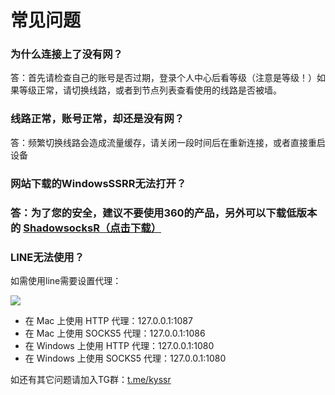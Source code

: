 # 常见问题

### 为什么连接上了没有网？

答：首先请检查自己的账号是否过期，登录个人中心后看等级（注意是等级！）如果等级正常，请切换线路，或者到节点列表查看使用的线路是否被墙。

### 线路正常，账号正常，却还是没有网？

答：频繁切换线路会造成流量缓存，请关闭一段时间后在重新连接，或者直接重启设备

### 网站下载的WindowsSSRR无法打开？

### 答：为了您的安全，建议不要使用360的产品，另外可以下载低版本的  [ShadowsocksR（点击下载）](https://keyun.me/ssr-download/ShadowsocksR.zip)

### LINE无法使用？

如需使用line需要设置代理：

![](.gitbook/assets/image%20%289%29.png)

* 在 Mac 上使用 HTTP 代理：127.0.0.1:1087
* 在 Mac 上使用 SOCKS5 代理：127.0.0.1:1086
* 在 Windows 上使用 HTTP 代理：127.0.0.1:1080
* 在 Windows 上使用 SOCKS5 代理：127.0.0.1:1080

如还有其它问题请加入TG群：[t.me/kyssr](https://t.me/kyssr)
